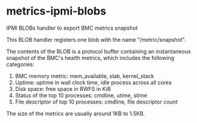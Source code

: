 # metrics-ipmi-blobs

IPMI BLOBs handler to export BMC metrics snapshot

This BLOB handler registers one blob with the name "/metric/snapshot".

The contents of the BLOB is a protocol buffer containing an instantaneous
snapshot of the BMC's health metrics, which includes the following categories:

1. BMC memory metric: mem_available, slab, kernel_stack
2. Uptime: uptime in wall clock time, idle process across all cores
3. Disk space: free space in RWFS in KiB
4. Status of the top 10 processes: cmdline, utime, stime
5. File descriptor of top 10 processes: cmdline, file descriptor count

The size of the metrics are usually around 1KB to 1.5KB.
